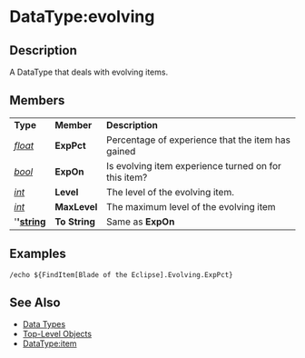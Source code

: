 # DataType:evolving

## Description

A DataType that deals with evolving items.

## Members

|  |  |  |
| :--- | :--- | :--- |
| **Type** | **Member** | **Description** |
| [_float_](datatype-float.md) | **ExpPct** | Percentage of experience that the item has gained |
| [_bool_](datatype-bool.md) | **ExpOn** | Is evolving item experience turned on for this item? |
| [_int_](datatype-int.md) | **Level** | The level of the evolving item. |
| [_int_](datatype-int.md) | **MaxLevel** | The maximum level of the evolving item |
| '**'**[**string**](datatype-string.md) | **To String** | Same as **ExpOn** |

## Examples

`/echo ${FindItem[Blade of the Eclipse].Evolving.ExpPct}`

## See Also

* [Data Types](./)
* [Top-Level Objects](../top-level-objects/)
* [DataType:item](datatype-item.md)

